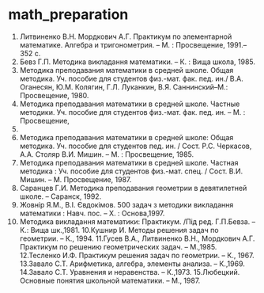 # math_preparation
1. Литвиненко В.Н. Мордкович А.Г. Практикум по элементарной
математике. Алгебра и тригонометрия. – М. : Просвещение, 1991.–352 с.
2. Бевз Г.П. Методика викладання математики. – К. : Вища школа, 1985.
3. Методика преподавания математики в средней школе. Общая методика.
Уч. пособие для студентов физ.-мат. фак. пед. ин./ В.А. Оганесян, Ю.М.
Колягин, Г.Л. Луканкин, В.Я. Саннинский–М.: Просвещение, 1980.
4. Методика преподавания математики в средней школе. Частные методики.
Уч. пособие для студентов физ.-мат. фак. пед. ин. – М. : Просвещение,
1977.
5. Методика преподавания математики в средней школе: Общая методика.
Уч. пособие для студентов пед. ин. / Сост. Р.С. Черкасов, А.А. Столяр В.И.
Мишин. – М. : Просвещение, 1985.
6. Методика преподавания математики в средней школе. Частная методика :
Уч. пособие для студентов физ.-мат. спец. / Сост. В.И. Мишин. – М.
Просвещение, 1987.
7. Саранцев Г.И. Методика преподавания геометрии в девятилетней школе. –
Саранск, 1992.
8. Жовнір Я.М., В.І. Євдокімов. 500 задач з методики викладання
математики : Навч. пос. – X. : Основа,1997.
9. Методика викладання математики: Практикум. /Під ред. Г.П.Бевза. – К.:
Вища шк.,1981.
10.Кушнир И. Методы решения задач по геометрии. – К., 1994.
11.Гусев В.А., Литвиненко В.Н., Мордкович А.Г. Практикум по решению
геометрических задач. – М.,1985.
12.Тесленко И.Ф. Практикум решения задач по геометрии. – К., 1967.
13.Завало С.Т. Арифметика, алгебра, элементы анализа. – К.,1969.
14.Завало С.Т. Уравнения и неравенства. – К.,1973.
15.Любецкий. Основные понятия школьной математики. – М., 1987.
